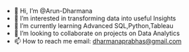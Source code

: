 - 👋 Hi, I’m @Arun-Dharmana
- 👀 I’m interested in transforming data into useful Insights
- 🌱 I’m currently learning Advanced SQL,Python,Tableau
- 💞️ I’m looking to collaborate on projects on Data Analytics
- 📫 How to reach me email: dharmanaprabhas@gmail.com

<!---
Arun-Dharmana/Arun-Dharmana is a ✨ special ✨ repository because its `README.md` (this file) appears on your GitHub profile.
You can click the Preview link to take a look at your changes.
--->
